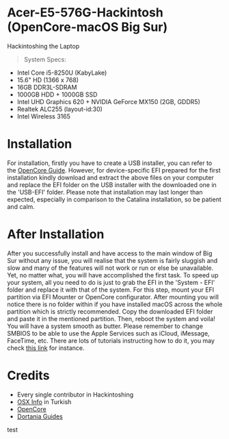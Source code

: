 # Acer-E5-576G-Hackintosh (OpenCore-macOS Big Sur)

Hackintoshing the Laptop

>System Specs:

 - Intel Core i5-8250U (KabyLake)
 - 15.6" HD (1366 x 768)
 - 16GB DDR3L-SDRAM
 - 1000GB HDD + 1000GB SSD
 - Intel UHD Graphics 620 + NVIDIA GeForce MX150 (2GB, GDDR5)
 - Realtek ALC255 (layout-id:30)
 - Intel Wireless 3165
 
 # Installation
 
 For installation, firstly you have to create a USB installer, you can refer to the [OpenCore Guide](https://dortania.github.io/OpenCore-Install-Guide/extras/big-sur/#a-supported-smbios).
 However, for device-specific EFI prepared for the first installation kindly download and extract the above files on your computer and replace the EFI folder on the USB installer with the downloaded one in the 'USB-EFI' folder.
 Please note that installation may last longer than expected, especially in comparison to the Catalina installation, so be patient and calm.
 
 # After Installation
 
 After you successfully install and have access to the main window of Big Sur without any issue, you will realise that the system is fairly sluggish and slow and many of the features will not work or run or else be unavailable. Yet, no matter what, you will have accomplished the first task.
 To speed up your system, all you need to do is just to grab the EFI in the 'System - EFI' folder and replace it with that of the system. For this step, mount your EFI partition via EFI Mounter or OpenCore configurator. After mounting you will notice there is no folder within if you have installed macOS across the whole partition which is strictly recommended. Copy the downloaded EFI folder and paste it in the mentioned partition. Then, reboot the system and voila! You will have a system smooth as butter.
 Please remember to change SMBIOS to be able to use the Apple Services such as iCloud, iMessage, FaceTime, etc. There are lots of tutorials instructing how to do it, you may check [this link](https://dortania.github.io/OpenCore-Post-Install/universal/iservices.html#generate-a-new-serial) for instance.
 
 # Credits
 - Every single contributor in Hackintoshing
 - [OSX Info](https://osxinfo.net) in Turkish
 - [OpenCore](https://github.com/acidanthera/OpenCorePkg)
 - [Dortania Guides](https://dortania.github.io/OpenCore-Install-Guide/prerequisites.html)

test
